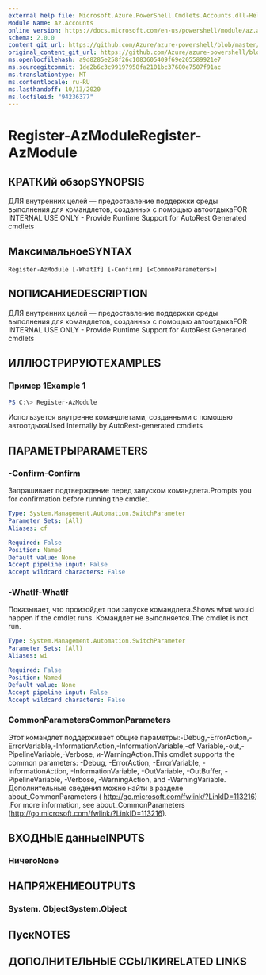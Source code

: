 ```yaml
---
external help file: Microsoft.Azure.PowerShell.Cmdlets.Accounts.dll-Help.xml
Module Name: Az.Accounts
online version: https://docs.microsoft.com/en-us/powershell/module/az.accounts/register-azmodule
schema: 2.0.0
content_git_url: https://github.com/Azure/azure-powershell/blob/master/src/Accounts/Accounts/help/Register-AzModule.md
original_content_git_url: https://github.com/Azure/azure-powershell/blob/master/src/Accounts/Accounts/help/Register-AzModule.md
ms.openlocfilehash: a9d8285e258f26c1083605409f69e205589921e7
ms.sourcegitcommit: 1de2b6c3c99197958fa2101bc37680e7507f91ac
ms.translationtype: MT
ms.contentlocale: ru-RU
ms.lasthandoff: 10/13/2020
ms.locfileid: "94236377"
---
```

# <span data-ttu-id="d453a-101">Register-AzModule</span><span class="sxs-lookup"><span data-stu-id="d453a-101">Register-AzModule</span></span>

## <span data-ttu-id="d453a-102">КРАТКИй обзор</span><span class="sxs-lookup"><span data-stu-id="d453a-102">SYNOPSIS</span></span>
<span data-ttu-id="d453a-103">ДЛЯ внутренних целей — предоставление поддержки среды выполнения для командлетов, созданных с помощью автоотдыха</span><span class="sxs-lookup"><span data-stu-id="d453a-103">FOR INTERNAL USE ONLY - Provide Runtime Support for AutoRest Generated cmdlets</span></span>

## <span data-ttu-id="d453a-104">Максимальное</span><span class="sxs-lookup"><span data-stu-id="d453a-104">SYNTAX</span></span>

```
Register-AzModule [-WhatIf] [-Confirm] [<CommonParameters>]
```

## <span data-ttu-id="d453a-105">NОПИСАНИЕ</span><span class="sxs-lookup"><span data-stu-id="d453a-105">DESCRIPTION</span></span>
<span data-ttu-id="d453a-106">ДЛЯ внутренних целей — предоставление поддержки среды выполнения для командлетов, созданных с помощью автоотдыха</span><span class="sxs-lookup"><span data-stu-id="d453a-106">FOR INTERNAL USE ONLY - Provide Runtime Support for AutoRest Generated cmdlets</span></span>

## <span data-ttu-id="d453a-107">ИЛЛЮСТРИРУЮТ</span><span class="sxs-lookup"><span data-stu-id="d453a-107">EXAMPLES</span></span>

### <span data-ttu-id="d453a-108">Пример 1</span><span class="sxs-lookup"><span data-stu-id="d453a-108">Example 1</span></span>
```powershell
PS C:\> Register-AzModule
```

<span data-ttu-id="d453a-109">Используется внутренне командлетами, созданными с помощью автоотдыха</span><span class="sxs-lookup"><span data-stu-id="d453a-109">Used Internally by AutoRest-generated cmdlets</span></span>

## <span data-ttu-id="d453a-110">ПАРАМЕТРЫ</span><span class="sxs-lookup"><span data-stu-id="d453a-110">PARAMETERS</span></span>

### <span data-ttu-id="d453a-111">-Confirm</span><span class="sxs-lookup"><span data-stu-id="d453a-111">-Confirm</span></span>
<span data-ttu-id="d453a-112">Запрашивает подтверждение перед запуском командлета.</span><span class="sxs-lookup"><span data-stu-id="d453a-112">Prompts you for confirmation before running the cmdlet.</span></span>

```yaml
Type: System.Management.Automation.SwitchParameter
Parameter Sets: (All)
Aliases: cf

Required: False
Position: Named
Default value: None
Accept pipeline input: False
Accept wildcard characters: False
```

### <span data-ttu-id="d453a-113">-WhatIf</span><span class="sxs-lookup"><span data-stu-id="d453a-113">-WhatIf</span></span>
<span data-ttu-id="d453a-114">Показывает, что произойдет при запуске командлета.</span><span class="sxs-lookup"><span data-stu-id="d453a-114">Shows what would happen if the cmdlet runs.</span></span> <span data-ttu-id="d453a-115">Командлет не выполняется.</span><span class="sxs-lookup"><span data-stu-id="d453a-115">The cmdlet is not run.</span></span>

```yaml
Type: System.Management.Automation.SwitchParameter
Parameter Sets: (All)
Aliases: wi

Required: False
Position: Named
Default value: None
Accept pipeline input: False
Accept wildcard characters: False
```

### <span data-ttu-id="d453a-116">CommonParameters</span><span class="sxs-lookup"><span data-stu-id="d453a-116">CommonParameters</span></span>
<span data-ttu-id="d453a-117">Этот командлет поддерживает общие параметры:-Debug,-ErrorAction,-ErrorVariable,-InformationAction,-InformationVariable,-of Variable,-out,-PipelineVariable,-Verbose, и-WarningAction.</span><span class="sxs-lookup"><span data-stu-id="d453a-117">This cmdlet supports the common parameters: -Debug, -ErrorAction, -ErrorVariable, -InformationAction, -InformationVariable, -OutVariable, -OutBuffer, -PipelineVariable, -Verbose, -WarningAction, and -WarningVariable.</span></span> <span data-ttu-id="d453a-118">Дополнительные сведения можно найти в разделе about_CommonParameters ( http://go.microsoft.com/fwlink/?LinkID=113216) .</span><span class="sxs-lookup"><span data-stu-id="d453a-118">For more information, see about_CommonParameters (http://go.microsoft.com/fwlink/?LinkID=113216).</span></span>

## <span data-ttu-id="d453a-119">ВХОДНЫЕ данные</span><span class="sxs-lookup"><span data-stu-id="d453a-119">INPUTS</span></span>

### <span data-ttu-id="d453a-120">Ничего</span><span class="sxs-lookup"><span data-stu-id="d453a-120">None</span></span>

## <span data-ttu-id="d453a-121">НАПРЯЖЕНИЕ</span><span class="sxs-lookup"><span data-stu-id="d453a-121">OUTPUTS</span></span>

### <span data-ttu-id="d453a-122">System. Object</span><span class="sxs-lookup"><span data-stu-id="d453a-122">System.Object</span></span>
## <span data-ttu-id="d453a-123">Пуск</span><span class="sxs-lookup"><span data-stu-id="d453a-123">NOTES</span></span>

## <span data-ttu-id="d453a-124">ДОПОЛНИТЕЛЬНЫЕ ССЫЛКИ</span><span class="sxs-lookup"><span data-stu-id="d453a-124">RELATED LINKS</span></span>
